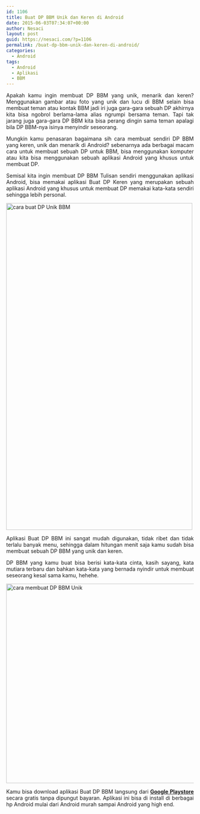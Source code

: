 ```yaml
---
id: 1106
title: Buat DP BBM Unik dan Keren di Android
date: 2015-06-03T07:34:07+00:00
author: Nesaci
layout: post
guid: https://nesaci.com/?p=1106
permalink: /buat-dp-bbm-unik-dan-keren-di-android/
categories:
  - Android
tags:
  - Android
  - Aplikasi
  - BBM
---
```

<p style="text-align: justify;">
  Apakah kamu ingin membuat DP BBM yang unik, menarik dan keren? Menggunakan gambar atau foto yang unik dan lucu di BBM selain bisa membuat teman atau kontak BBM jadi iri juga gara-gara sebuah DP akhirnya kita bisa ngobrol berlama-lama alias ngrumpi bersama teman. Tapi tak jarang juga gara-gara DP BBM kita bisa perang dingin sama teman apalagi bila DP BBM-nya isinya menyindir seseorang.
</p>

<p style="text-align: justify;">
  Mungkin kamu penasaran bagaimana sih cara membuat sendiri DP BBM yang keren, unik dan menarik di Android? sebenarnya ada berbagai macam cara untuk membuat sebuah DP untuk BBM, bisa menggunakan komputer atau kita bisa menggunakan sebuah aplikasi Android yang khusus untuk membuat DP.
</p>

<p style="text-align: justify;">
  Semisal kita ingin membuat DP BBM Tulisan sendiri menggunakan aplikasi Android, bisa memakai aplikasi Buat DP Keren yang merupakan sebuah aplikasi Android yang khusus untuk membuat DP memakai kata-kata sendiri sehingga lebih personal.
</p>

<!--more-->

<p style="text-align: justify;">
  <img loading="lazy" class="aligncenter" src="https://1.bp.blogspot.com/-2GOIF8Sg3Vo/VWvSr1aeMrI/AAAAAAAAFmY/q7K7Zi37Q1M/s1600/buat-dp-unik-bbm-2.png" alt="cara buat DP Unik BBM" width="500" height="875" />
</p>

<p style="text-align: justify;">
  Aplikasi Buat DP BBM ini sangat mudah digunakan, tidak ribet dan tidak terlalu banyak menu, sehingga dalam hitungan menit saja kamu sudah bisa membuat sebuah DP BBM yang unik dan keren.
</p>

<p style="text-align: justify;">
  DP BBM yang kamu buat bisa berisi kata-kata cinta, kasih sayang, kata mutiara terbaru dan bahkan kata-kata yang bernada nyindir untuk membuat seseorang kesal sama kamu, hehehe.
</p>

<p style="text-align: justify;">
  <img loading="lazy" class="aligncenter" src="https://1.bp.blogspot.com/-o7WkdXYYz9Q/VWvSsEVRhsI/AAAAAAAAFmc/WCp31G2QlMM/s1600/but-dp-bbm-unik-1.png" alt="cara membuat DP BBM Unik" width="610" height="534" />
</p>

<p style="text-align: justify;">
  Kamu bisa download aplikasi Buat DP BBM langsung dari <a href="https://goo.gl/TvofM3"><strong>Google Playstore</strong></a> secara gratis tanpa dipungut bayaran. Aplikasi ini bisa di install di berbagai hp Android mulai dari Android murah sampai Android yang high end.
</p>